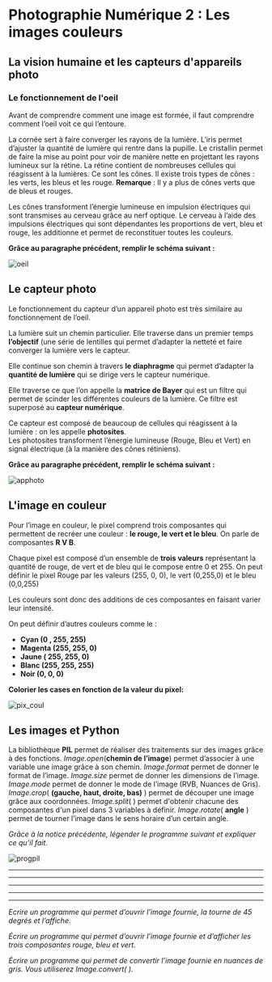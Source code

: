 # Photographie Numérique 2 : Les images couleurs

## La vision humaine et les capteurs d'appareils photo

### Le fonctionnement de l'oeil

Avant de comprendre comment une image est formée, il faut comprendre comment l’oeil voit ce qui l’entoure.

La cornée sert à faire converger les rayons de la lumière.
L’iris permet d’ajuster la quantité de lumière qui rentre dans la pupille.
Le cristallin permet de faire la mise au point pour voir de manière nette en projettant les rayons lumineux sur la rétine.
La rétine contient de nombreuses cellules qui réagissent à la lumières. Ce sont les cônes.
Il existe trois types de cônes : les verts, les bleus et les rouge.
**Remarque** : Il y a plus de cônes verts que de bleus et rouges.

Les cônes transforment l’énergie lumineuse en impulsion électriques qui sont transmises au cerveau grâce au nerf optique. Le cerveau à l’aide des impulsions électriques qui sont dépendantes les proportions de vert, bleu et rouge, les additionne et permet de reconstituer toutes les couleurs.

**Grâce au paragraphe précédent, remplir le schéma suivant :**

![oeil](oeil.png)

## Le capteur photo

Le fonctionnement du capteur d’un appareil photo est très similaire au fonctionnement de l’oeil.

La lumière suit un chemin particulier. Elle traverse dans un premier temps **l’objectif** (une série de lentilles qui permet d’adapter la netteté et faire converger la lumière vers le capteur.

Elle continue son chemin à travers **le diaphragme** qui permet d’adapter la **quantité de lumière** qui se dirige vers le capteur numérique.

Elle traverse ce que l’on appelle la **matrice de Bayer** qui est un filtre qui permet de scinder les différentes couleurs de la lumière. Ce filtre est superposé au **capteur numérique**.

Ce capteur est composé de beaucoup de cellules qui réagissent à la lumière : on les appelle **photosites**.  
Les photosites transforment l’énergie lumineuse (Rouge, Bleu et Vert) en signal électrique (à la manière des cônes rétiniens).

**Grâce au paragraphe précédent, remplir le schéma suivant :**

![apphoto](apphoto.png)

## L'image en couleur

Pour l’image en couleur, le pixel comprend trois composantes qui permettent de recréer une couleur : **le rouge, le vert et le bleu**. On parle de composantes **R V B**.

Chaque pixel est composé d’un ensemble de **trois valeurs** représentant la quantité de rouge, de vert et de bleu qui le compose entre 0 et 255.
On peut définir le pixel Rouge par les valeurs (255, 0, 0), le vert (0,255,0) et le bleu (0,0,255)

Les couleurs sont donc des additions de ces composantes en faisant varier leur intensité.

On peut définir d’autres couleurs comme le :

- **Cyan (0 , 255, 255)**
- **Magenta (255, 255, 0)**
- **Jaune ( 255, 255, 0)**
- **Blanc (255, 255, 255)**
- **Noir (0, 0, 0)**

**Colorier les cases en fonction de la valeur du pixel:**

![pix_coul](pix_to_couleur.png)

## Les images et Python

La bibliothèque **PIL** permet de réaliser des traitements sur des images grâce à des fonctions.
*Image.open*(**chemin de l’image**) permet d’associer à une variable une image grâce à son chemin.
*Image.format* permet de donner le format de l’image.
*Image.size* permet de donner les dimensions de l’image.
*Image.mode* permet de donner le mode de l’image (RVB, Nuances de Gris).
*Image.crop*( **(gauche, haut, droite, bas)** ) permet de découper une image grâce aux coordonnées.
*Image.split*(  ) permet d'obtenir chacune des composantes d'un pixel dans 3 variables à définir.
*Image.rotate*( **angle** ) permet de tourner l’image dans le sens horaire d’un certain angle.

*Grâce à la notice précédente, légender le programme suivant et expliquer ce qu’il fait.*

![progpil](prog_pil.png)

_______________________________________________________________________________________
______________________________________________________________________________________________________________________________________________________________________________
_______________________________________________________________________________________
_______________________________________________________________________________________
_______________________________________________________________________________________

*Ecrire un programme qui permet d’ouvrir l’image fournie, la tourne de 45 degrés et l’affiche.*

*Écrire un programme qui permet d’ouvrir l’image fournie et d’afficher les trois composantes rouge, bleu et vert.*

*Écrire un programme qui permet de convertir l’image fournie en nuances de gris. Vous utiliserez Image.convert( ).*